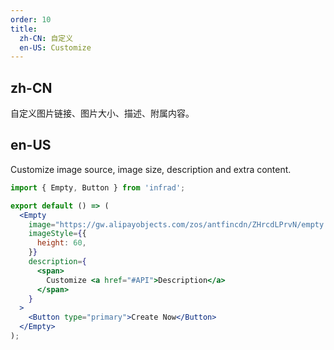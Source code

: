 ```yaml
---
order: 10
title:
  zh-CN: 自定义
  en-US: Customize
---
```


## zh-CN

自定义图片链接、图片大小、描述、附属内容。

## en-US

Customize image source, image size, description and extra content.

```jsx
import { Empty, Button } from 'infrad';

export default () => (
  <Empty
    image="https://gw.alipayobjects.com/zos/antfincdn/ZHrcdLPrvN/empty.svg"
    imageStyle={{
      height: 60,
    }}
    description={
      <span>
        Customize <a href="#API">Description</a>
      </span>
    }
  >
    <Button type="primary">Create Now</Button>
  </Empty>
);
```
